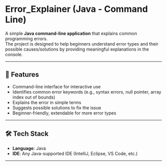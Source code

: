 # Error_Explainer (Java - Command Line)

A simple **Java command-line application** that explains common programming errors.  
The project is designed to help beginners understand error types and their possible causes/solutions by providing meaningful explanations in the console.

---

## 🚀 Features
- Command-line interface for interactive use  
- Identifies common error keywords (e.g., syntax errors, null pointer, array index out of bounds)  
- Explains the error in simple terms  
- Suggests possible solutions to fix the issue  
- Beginner-friendly, extendable for more error types  

---

## 🛠️ Tech Stack
- **Language**: Java  
- **IDE**: Any Java-supported IDE (IntelliJ, Eclipse, VS Code, etc.)

---
